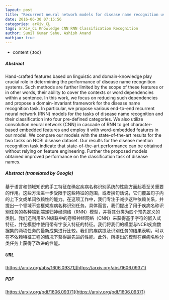 ```yaml
---
layout: post
title: "Recurrent neural network models for disease name recognition using domain invariant features"
date: 2016-06-30 07:15:56
categories: arXiv_CL
tags: arXiv_CL Knowledge CNN RNN Classification Recognition
author: Sunil Kumar Sahu, Ashish Anand
mathjax: true
---
```


* content
{:toc}

##### Abstract
Hand-crafted features based on linguistic and domain-knowledge play crucial role in determining the performance of disease name recognition systems. Such methods are further limited by the scope of these features or in other words, their ability to cover the contexts or word dependencies within a sentence. In this work, we focus on reducing such dependencies and propose a domain-invariant framework for the disease name recognition task. In particular, we propose various end-to-end recurrent neural network (RNN) models for the tasks of disease name recognition and their classification into four pre-defined categories. We also utilize convolution neural network (CNN) in cascade of RNN to get character-based embedded features and employ it with word-embedded features in our model. We compare our models with the state-of-the-art results for the two tasks on NCBI disease dataset. Our results for the disease mention recognition task indicate that state-of-the-art performance can be obtained without relying on feature engineering. Further the proposed models obtained improved performance on the classification task of disease names.

##### Abstract (translated by Google)
基于语言和领域知识的手工特征在确定疾病名称识别系统的性能方面起着至关重要的作用。这些方法进一步受限于这些特征的范围，或者换句话说，它们覆盖句子内的上下文或单词依赖性的能力。在这项工作中，我们专注于减少这种依赖关系，并提出一个领域不变框架疾病名称识别任务。具体而言，我们提出了用于疾病名称识别任务的各种端到端递归神经网络（RNN）模型，并将其分类为四个预先定义的类别。我们还利用RNN级联中的卷积神经网络（CNN）来获得基于字符的嵌入式特征，并在模型中使用带有字嵌入特征的特征。我们将我们的模型与NCBI疾病数据集的两项任务的最新成果进行比较。我们的疾病提及识别任务的结果表明，可以在不依赖特征工程的情况下获得最先进的性能。此外，所提出的模型在疾病名称分类任务上获得了改进的性能。

##### URL
[https://arxiv.org/abs/1606.09371](https://arxiv.org/abs/1606.09371)

##### PDF
[https://arxiv.org/pdf/1606.09371](https://arxiv.org/pdf/1606.09371)

